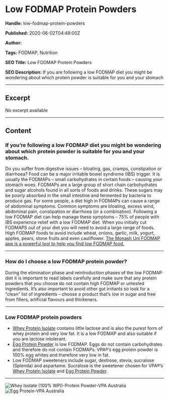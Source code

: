 # Low FODMAP Protein Powders

**Handle:** low-fodmap-protein-powders

**Published:** 2020-06-02T04:48:00Z

**Author:**  

**Tags:** FODMAP, Nutrition

**SEO Title:** Low FODMAP Protein Powders              

**SEO Description:** If you are following a low FODMAP diet you might be wondering about which protein powder is suitable for you and your stomach

---

## Excerpt

No excerpt available

---

## Content

### If you’re following a low FODMAP diet you might be wondering about which protein powder is suitable for you and your stomach.
Do you suffer from digestive issues – bloating, gas, cramps, constipation or diarrhoea? Food can be a major irritable bowel syndrome (IBS) trigger. It is usually the FODMAPs – small carbohydrates in certain foods – causing your stomach woes.
FODMAPs are a large group of short chain carbohydrates and sugar alcohols found in all sorts of foods and drinks. These sugars may be poorly absorbed in the small intestine and fermented by bacteria to produce gas. For some people, a diet high in FODMAPs can cause a range of abdominal symptoms. Common symptoms are bloating, excess wind, abdominal pain, constipation or diarrhoea (or a combination). Following a low FODMAP diet can help manage these symptoms – 75% of people with IBS experience relief with a low FODMAP diet.
When you initially cut FODMAPS out of your diet you will need to avoid a large range of foods. High FODMAP foods to avoid include wheat, onions, garlic, milk, yogurt, apples, pears, stone fruits and even cauliflower. [The Monash Uni FODMAP app is a powerful tool to help you find low FODMAP food.](https://www.monashfodmap.com/ibs-central/i-have-ibs/get-the-app/)

---

### How do I choose a low FODMAP protein powder?

During the elimination phase and reintroduction phases of the low FODMAP diet it is important to read labels carefully and make sure that any protein powders that you choose do not contain high FODMAP or untested ingredients. It’s also important to avoid other gut irritants so look for a “clean” list of ingredients – choose a product that’s low in sugar and free from fillers, artificial flavours and thickeners.

---

### Low FODMAP protein powders

- [Whey Protein Isolate](/products/whey-isolate-protein-powder) contains little lactose and is also the purest form of whey protein and very low fat. It is a low FODMAP and also suitable if you are lactose intolerant.
- [Egg Protein Powder](/products/egg-protein) is low FODMAP. Eggs do not contain carbohydrates and therefore do not contain FODMAPs. VPA®’s egg protein powder is 100% egg whites and therefore very low in fat.
- Low FODMAP sweeteners include sugar, dextrose, stevia, sucralose (Splenda) and aspartame. Sucralose is the sweetener chosen for VPA®’s [Whey Protein Isolate](/products/whey-isolate-protein-powder) and [Egg Protein Powder](/products/egg-protein).

---

![Whey Isolate (100% WPI)-Protein Powder-VPA Australia](Image)
![Egg Protein-VPA Australia](Image)

